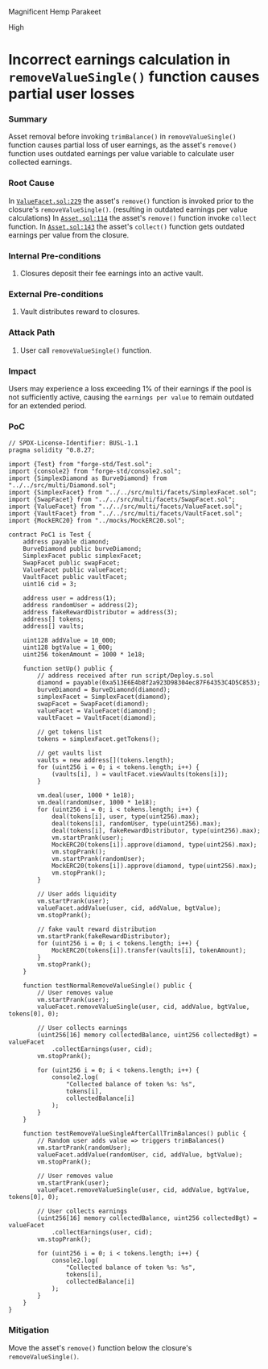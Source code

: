 Magnificent Hemp Parakeet

High

# Incorrect earnings calculation in `removeValueSingle()` function causes partial user losses

### Summary

Asset removal before invoking `trimBalance()` in `removeValueSingle()` function causes partial loss of user earnings, as the asset's `remove()` function uses outdated earnings per value variable to calculate user collected earnings.

### Root Cause

In [`ValueFacet.sol:229`](https://github.com/sherlock-audit/2025-04-burve/blob/main/Burve/src/multi/facets/ValueFacet.sol#L229) the asset's `remove()` function is invoked prior to the closure's `removeValueSingle()`. (resulting in outdated earnings per value calculations)
In [`Asset.sol:114`](https://github.com/sherlock-audit/2025-04-burve/blob/main/Burve/src/multi/Asset.sol#L114) the asset's `remove()` function invoke `collect` function.
In [`Asset.sol:143`](https://github.com/sherlock-audit/2025-04-burve/blob/main/Burve/src/multi/Asset.sol#L143) the asset's `collect()` function gets outdated earnings per value from the closure.


### Internal Pre-conditions

1. Closures deposit their fee earnings into an active vault.

### External Pre-conditions

1. Vault distributes reward to closures.

### Attack Path

1. User call `removeValueSingle()` function.

### Impact

Users may experience a loss exceeding 1% of their earnings if the pool is not sufficiently active, causing the `earnings per value` to remain outdated for an extended period.


### PoC

```solidity
// SPDX-License-Identifier: BUSL-1.1
pragma solidity ^0.8.27;

import {Test} from "forge-std/Test.sol";
import {console2} from "forge-std/console2.sol";
import {SimplexDiamond as BurveDiamond} from "../../src/multi/Diamond.sol";
import {SimplexFacet} from "../../src/multi/facets/SimplexFacet.sol";
import {SwapFacet} from "../../src/multi/facets/SwapFacet.sol";
import {ValueFacet} from "../../src/multi/facets/ValueFacet.sol";
import {VaultFacet} from "../../src/multi/facets/VaultFacet.sol";
import {MockERC20} from "../mocks/MockERC20.sol";

contract PoC1 is Test {
    address payable diamond;
    BurveDiamond public burveDiamond;
    SimplexFacet public simplexFacet;
    SwapFacet public swapFacet;
    ValueFacet public valueFacet;
    VaultFacet public vaultFacet;
    uint16 cid = 3;

    address user = address(1);
    address randomUser = address(2);
    address fakeRewardDistributor = address(3);
    address[] tokens;
    address[] vaults;

    uint128 addValue = 10_000;
    uint128 bgtValue = 1_000;
    uint256 tokenAmount = 1000 * 1e18;

    function setUp() public {
        // address received after run script/Deploy.s.sol
        diamond = payable(0xa513E6E4b8f2a923D98304ec87F64353C4D5C853);
        burveDiamond = BurveDiamond(diamond);
        simplexFacet = SimplexFacet(diamond);
        swapFacet = SwapFacet(diamond);
        valueFacet = ValueFacet(diamond);
        vaultFacet = VaultFacet(diamond);

        // get tokens list
        tokens = simplexFacet.getTokens();

        // get vaults list
        vaults = new address[](tokens.length);
        for (uint256 i = 0; i < tokens.length; i++) {
            (vaults[i], ) = vaultFacet.viewVaults(tokens[i]);
        }

        vm.deal(user, 1000 * 1e18);
        vm.deal(randomUser, 1000 * 1e18);
        for (uint256 i = 0; i < tokens.length; i++) {
            deal(tokens[i], user, type(uint256).max);
            deal(tokens[i], randomUser, type(uint256).max);
            deal(tokens[i], fakeRewardDistributor, type(uint256).max);
            vm.startPrank(user);
            MockERC20(tokens[i]).approve(diamond, type(uint256).max);
            vm.stopPrank();
            vm.startPrank(randomUser);
            MockERC20(tokens[i]).approve(diamond, type(uint256).max);
            vm.stopPrank();
        }

        // User adds liquidity
        vm.startPrank(user);
        valueFacet.addValue(user, cid, addValue, bgtValue);
        vm.stopPrank();

        // fake vault reward distribution
        vm.startPrank(fakeRewardDistributor);
        for (uint256 i = 0; i < tokens.length; i++) {
            MockERC20(tokens[i]).transfer(vaults[i], tokenAmount);
        }
        vm.stopPrank();
    }

    function testNormalRemoveValueSingle() public {
        // User removes value
        vm.startPrank(user);
        valueFacet.removeValueSingle(user, cid, addValue, bgtValue, tokens[0], 0);

        // User collects earnings
        (uint256[16] memory collectedBalance, uint256 collectedBgt) = valueFacet
            .collectEarnings(user, cid);
        vm.stopPrank();

        for (uint256 i = 0; i < tokens.length; i++) {
            console2.log(
                "Collected balance of token %s: %s",
                tokens[i],
                collectedBalance[i]
            );
        }
    }

    function testRemoveValueSingleAfterCallTrimBalances() public {
        // Random user adds value => triggers trimBalances()
        vm.startPrank(randomUser);
        valueFacet.addValue(randomUser, cid, addValue, bgtValue);
        vm.stopPrank();

        // User removes value
        vm.startPrank(user);
        valueFacet.removeValueSingle(user, cid, addValue, bgtValue, tokens[0], 0);

        // User collects earnings
        (uint256[16] memory collectedBalance, uint256 collectedBgt) = valueFacet
            .collectEarnings(user, cid);
        vm.stopPrank();

        for (uint256 i = 0; i < tokens.length; i++) {
            console2.log(
                "Collected balance of token %s: %s",
                tokens[i],
                collectedBalance[i]
            );
        }
    }
}

```

### Mitigation

Move the asset's `remove()` function below the closure's `removeValueSingle()`.